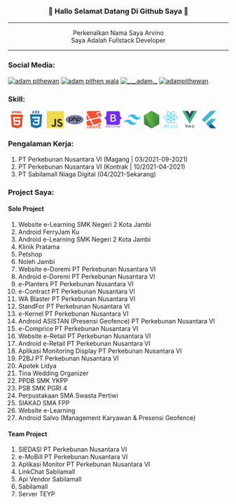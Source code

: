 <div align="center"><h3>👋 Hallo Selamat Datang Di Github Saya 👋</h3></div>
<hr />
<div align="center">
  Perkenalkan Nama Saya Arvino<br />Saya Adalah Fullstack Developer
</div>
<hr />
<h3 align="left">Social Media:</h3>
<p align="left">
    <a href="https://www.linkedin.com/in/arvino-vino/" target="blank"
    ><img
        align="center"
        src="https://raw.githubusercontent.com/rahuldkjain/github-profile-readme-generator/master/src/images/icons/Social/linked-in-alt.svg"
        alt="adam pithewan"
        height="30"
        width="40"
    /></a>
    <a href="https://www.facebook.com/arvinoart" target="blank"
    ><img
        align="center"
        src="https://raw.githubusercontent.com/rahuldkjain/github-profile-readme-generator/master/src/images/icons/Social/facebook.svg"
        alt="adam pithen wala"
        height="30"
        width="40"
    /></a>
    <a href="https://www.instagram.com/ar.vinooo/" target="blank"
    ><img
        align="center"
        src="https://raw.githubusercontent.com/rahuldkjain/github-profile-readme-generator/master/src/images/icons/Social/instagram.svg"
        alt="_._.adam._"
        height="30"
        width="40"
    /></a>
    <a href="https://www.hackerrank.com/arvinoart" target="blank"
    ><img
        align="center"
        src="https://raw.githubusercontent.com/rahuldkjain/github-profile-readme-generator/master/src/images/icons/Social/hackerrank.svg"
        alt="adampithewan"
        height="30"
        width="40"
    /></a>
</p>

<h3 align="left">Skill:</h3>
<p align="left">
    <img
    src="https://raw.githubusercontent.com/devicons/devicon/1119b9f84c0290e0f0b38982099a2bd027a48bf1/icons/html5/html5-plain-wordmark.svg"
    width="40"
    height="40"
    />
    <img
    src="https://raw.githubusercontent.com/devicons/devicon/1119b9f84c0290e0f0b38982099a2bd027a48bf1/icons/css3/css3-plain-wordmark.svg"
    width="40"
    height="40"
    />
    <img
    src="https://raw.githubusercontent.com/devicons/devicon/1119b9f84c0290e0f0b38982099a2bd027a48bf1/icons/javascript/javascript-original.svg"
    width="40"
    height="40"
    />
    <img
    src="https://raw.githubusercontent.com/devicons/devicon/1119b9f84c0290e0f0b38982099a2bd027a48bf1/icons/php/php-original.svg"
    width="40"
    height="40"
    />
    <img
    src="https://raw.githubusercontent.com/devicons/devicon/1119b9f84c0290e0f0b38982099a2bd027a48bf1/icons/laravel/laravel-plain-wordmark.svg"
    width="40"
    height="40"
    />
    <img
    src="https://raw.githubusercontent.com/devicons/devicon/1119b9f84c0290e0f0b38982099a2bd027a48bf1/icons/bootstrap/bootstrap-plain-wordmark.svg"
    width="40"
    height="40"
    />
    <img
    src="https://raw.githubusercontent.com/devicons/devicon/1119b9f84c0290e0f0b38982099a2bd027a48bf1/icons/tailwindcss/tailwindcss-plain.svg"
    width="40"
    height="40"
    />
    <img
    src="https://raw.githubusercontent.com/devicons/devicon/1119b9f84c0290e0f0b38982099a2bd027a48bf1/icons/nodejs/nodejs-original.svg"
    width="40"
    height="40"
    />
    <img
    src="https://raw.githubusercontent.com/devicons/devicon/1119b9f84c0290e0f0b38982099a2bd027a48bf1/icons/react/react-original-wordmark.svg"
    width="40"
    height="40"
    />
    <img
    src="https://raw.githubusercontent.com/devicons/devicon/1119b9f84c0290e0f0b38982099a2bd027a48bf1/icons/vuejs/vuejs-original-wordmark.svg"
    width="40"
    height="40"
    />
    <img
    src="https://raw.githubusercontent.com/devicons/devicon/1119b9f84c0290e0f0b38982099a2bd027a48bf1/icons/flutter/flutter-original.svg"
    width="40"
    height="40"
    />
    
</p>

<h3>Pengalaman Kerja:</h3>
<div>
    <ol>
    <li>PT Perkebunan Nusantara VI (Magang | 03/2021-09-2021)</li>
    <li>PT Perkebunan Nusantara VI (Kontrak | 10/2021-04-2021)</li>
    <li>PT Sabilamall Niaga Digital (04/2021-Sekarang)</li>
    </ol>
</div>

<h3>Project Saya:</h3>
<div><h4>Solo Project</h4></div>
<div>
    <ol>
    <li>Website e-Learning SMK Negeri 2 Kota Jambi</li>
    <li>Android FerryJam Ku</li>
    <li>Android e-Learning SMK Negeri 2 Kota Jambi</li>
    <li>Klinik Pratama</li>
    <li>Petshop</li>
    <li>Noleh Jambi</li>
    <li>Website e-Doremi PT Perkebunan Nusantara VI</li>
    <li>Android e-Doremi PT Perkebunan Nusantara VI</li>
    <li>e-Planters PT Perkebunan Nusantara VI</li>
    <li>e-Contract PT Perkebunan Nusantara VI</li>
    <li>WA Blaster PT Perkebunan Nusantara VI</li>
    <li>StandFor PT Perkebunan Nusantara VI</li>
    <li>e-Kernel PT Perkebunan Nusantara VI</li>
    <li>Android ASISTAN (Presensi Geofence) PT Perkebunan Nusantara VI</li>
    <li>e-Comprice PT Perkebunan Nusantara VI</li>
    <li>Website e-Retail PT Perkebunan Nusantara VI</li>
    <li>Android e-Retail PT Perkebunan Nusantara VI</li>
    <li>Aplikasi Monitoring Display PT Perkebunan Nusantara VI</li>
    <li>P2BJ PT Perkebunan Nusantara VI</li>
    <li>Apotek Lidya</li>
    <li>Tina Wedding Organizer</li>
    <li>PPDB SMK YKPP</li>
    <li>PSB SMK PGRI 4</li>
    <li>Perpustakaan SMA Swasta Pertiwi</li>
    <li>SIAKAD SMA FPP</li>
    <li>Website e-Learning</li>
    <li>Android Salvo (Management Karyawan & Presensi Geofence)</li>
    </ol>
</div>
<div><h4>Team Project</h4></div>
<ol>
    <li>SIEDASI PT Perkebunan Nusantara VI</li>
    <li>e-MoBill PT Perkebunan Nusantara VI</li>
    <li>Aplikasi Monitor PT Perkebunan Nusantara VI</li>
    <li>LinkChat Sabilamall</li>
    <li>Api Vendor Sabilamall</li>
    <li>Sabilamall</li>
    <li>Server TEYP</li>
</ol>
</div>
